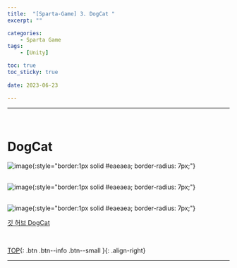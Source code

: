 ```yaml
---
title:  "[Sparta-Game] 3. DogCat "
excerpt: ""

categories:
    - Sparta Game
tags:
    - [Unity]

toc: true
toc_sticky: true
 
date: 2023-06-23

---
```

- - -
<br>

#   DogCat

![image](https://github.com/levell1/levell1.github.io/assets/96651722/9eb87f42-d42b-4da8-8173-06e2878ac840){:style="border:1px solid #eaeaea; border-radius: 7px;"}  
<br>

![image](https://github.com/levell1/levell1.github.io/assets/96651722/581f9680-8069-435c-8449-abc3190140f0){:style="border:1px solid #eaeaea; border-radius: 7px;"}  
<br>

![image](https://github.com/levell1/levell1.github.io/assets/96651722/823e52f4-c6d0-4c00-81e0-7a3082b92f35){:style="border:1px solid #eaeaea; border-radius: 7px;"}  

[깃 허브 DogCat](https://github.com/levell1/Games/tree/main/DogCat)

<br>

[TOP](#){: .btn .btn--info .btn--small }{: .align-right}
<br>
- - -
